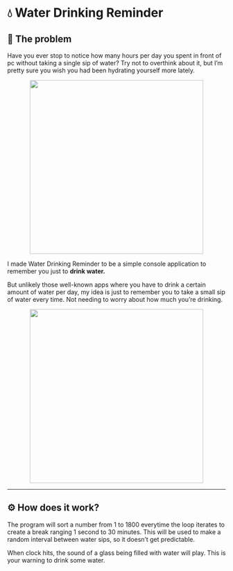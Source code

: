 # 💧 Water Drinking Reminder

## 🤔 The problem

Have you ever stop to notice how many hours per day you spent in front of pc without taking a single sip of water? Try not to overthink about it, but I’m pretty sure you wish you had been hydrating yourself more lately.

<p align='center'>
  <img src='https://i0.wp.com/www.mrhc.org/wp-content/uploads/2021/01/Tired_all_the_Time.jpg?fit=845%2C400&ssl=1' width='400'/>
</p>

I made Water Drinking Reminder to be a simple console application to remember you just to **drink water.** 

But unlikely those well-known apps where you have to drink a certain amount of water per day, my idea is just to remember you to take a small sip of water every time. Not needing to worry about how much you’re drinking.

<p align='center'>
  <img src='https://www.medicine.com/cms/img/featured/Drinking-water-damir-spanic-gzdspwIypvw-unsplash%20%282%29.jpg' width='400'/>
</p>

---

## ⚙️ How does it work?

The program will sort a number from 1 to 1800 everytime the loop iterates to create a break ranging 1 second to 30 minutes. This will be used to make a random interval between water sips, so it doesn’t get predictable.

When clock hits, the sound of a glass being filled with water will play. This is your warning to drink some water.